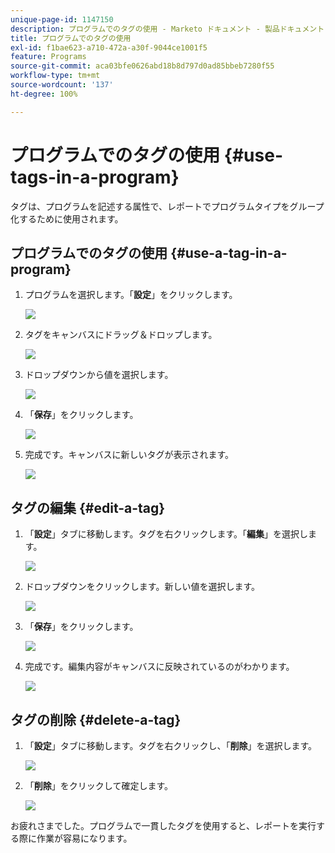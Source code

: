 ```yaml
---
unique-page-id: 1147150
description: プログラムでのタグの使用 - Marketo ドキュメント - 製品ドキュメント
title: プログラムでのタグの使用
exl-id: f1bae623-a710-472a-a30f-9044ce1001f5
feature: Programs
source-git-commit: aca03bfe0626abd18b8d797d0ad85bbeb7280f55
workflow-type: tm+mt
source-wordcount: '137'
ht-degree: 100%

---
```


# プログラムでのタグの使用 {#use-tags-in-a-program}

タグは、プログラムを記述する属性で、レポートでプログラムタイプをグループ化するために使用されます。

## プログラムでのタグの使用 {#use-a-tag-in-a-program}

1. プログラムを選択します。「**設定**」をクリックします。

   ![](assets/use-tags-in-a-program-1.png)

1. タグをキャンバスにドラッグ＆ドロップします。

   ![](assets/use-tags-in-a-program-2.png)

1. ドロップダウンから値を選択します。

   ![](assets/use-tags-in-a-program-3.png)

1. 「**保存**」をクリックします。

   ![](assets/use-tags-in-a-program-4.png)

1. 完成です。キャンバスに新しいタグが表示されます。

   ![](assets/use-tags-in-a-program-5.png)

## タグの編集 {#edit-a-tag}

1. 「**設定**」タブに移動します。タグを右クリックします。「**編集**」を選択します。

   ![](assets/use-tags-in-a-program-6.png)

1. ドロップダウンをクリックします。新しい値を選択します。

   ![](assets/use-tags-in-a-program-7.png)

1. 「**保存**」をクリックします。

   ![](assets/use-tags-in-a-program-8.png)

1. 完成です。編集内容がキャンバスに反映されているのがわかります。

   ![](assets/use-tags-in-a-program-9.png)

## タグの削除  {#delete-a-tag}

1. 「**設定**」タブに移動します。タグを右クリックし、「**削除**」を選択します。

   ![](assets/use-tags-in-a-program-10.png)

1. 「**削除**」をクリックして確定します。

   ![](assets/use-tags-in-a-program-11.png)

お疲れさまでした。プログラムで一貫したタグを使用すると、レポートを実行する際に作業が容易になります。
